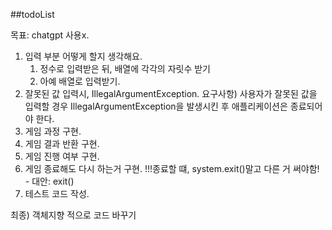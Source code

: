 ##todoList

목표: chatgpt 사용x.
1. 입력 부분 어떻게 할지 생각해요.
   1) 정수로 입력받은 뒤, 배열에 각각의 자릿수 받기
   2) 아예 배열로 입력받기. 
2. 잘못된 값 입력시, IllegalArgumentException.
   요구사항) 사용자가 잘못된 값을 입력할 경우 IllegalArgumentException을 발생시킨 후 애플리케이션은 종료되어야 한다.
3. 게임 과정 구현.
4. 게임 결과 반환 구현.
5. 게임 진행 여부 구현.
6. 게임 종료해도 다시 하는거 구현. !!!종료할 떄, system.exit()말고 다른 거 써야함! - 대안: exit()
7. 테스트 코드 작성.

최종) 객체지향 적으로 코드 바꾸기
